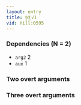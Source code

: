 ```yaml
---
layout: entry
title: ཉན་√1
vid: Hill:0595
---
```

### Dependencies (N = 2)
* `arg2` 2
* `aux` 1


### Two overt arguments


### Three overt arguments
